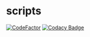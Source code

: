 # scripts
[![CodeFactor](https://www.codefactor.io/repository/github/infinity-plus/scripts/badge)](https://www.codefactor.io/repository/github/infinity-plus/scripts) [![Codacy Badge](https://api.codacy.com/project/badge/Grade/9bf5c6f2aa9b419db156d85bdacd1b96)](https://app.codacy.com/manual/infinity-plus/scripts?utm_source=github.com&utm_medium=referral&utm_content=infinity-plus/scripts&utm_campaign=Badge_Grade_Dashboard)
